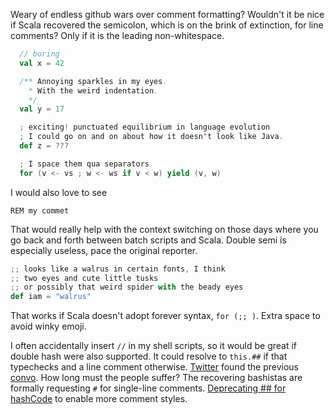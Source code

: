 Weary of endless github wars over comment formatting? Wouldn't it be nice if Scala recovered the semicolon, which is on the brink of extinction, for line comments? Only if it is the leading non-whitespace.

```scala
  // boring
  val x = 42

  /** Annoying sparkles in my eyes.
    * With the weird indentation.
    */
  val y = 17

  ; exciting! punctuated equilibrium in language evolution
  ; I could go on and on about how it doesn't look like Java.
  def z = ???

  ; I space them qua separators
  for (v <- vs ; w <- ws if v < w) yield (v, w)
```
I would also love to see

```
REM my commet
```

That would really help with the context switching on those days where you go back and forth between batch scripts and Scala.
Double semi is especially useless, pace the original reporter.

```scala
;; looks like a walrus in certain fonts, I think
;; two eyes and cute little tusks
;; or possibly that weird spider with the beady eyes
def iam = "walrus"
```

That works if Scala doesn't adopt forever syntax, `for (;; )`. Extra space to avoid winky emoji.

I often accidentally insert `//` in my shell scripts, so it would be great if double hash were also supported. It could resolve to `this.##` if that typechecks and a line comment otherwise.
[Twitter](https://twitter.com/dwijnand/status/829273825535787008) found the previous [convo](https://groups.google.com/forum/#!msg/scala-language/CfFVCu1P0Bc/_Gz2_c7ajfUJ). How long must the people suffer?
The recovering bashistas are formally requesting `#` for single-line comments.
[Deprecating ## for hashCode](https://twitter.com/viktorklang/status/827543532344840192) to enable more comment styles.
